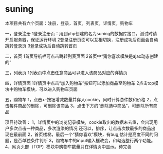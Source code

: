 # suning
本项目共有六个页面：注册，登录，首页，列表页，详情页，购物车

一，登录注册
1登录注册页：用到php创建的名为suning的数据库接口，测试时请开启服务器，保证运行环境
2登录注册页面可以互相切换，注册成功后页面会自动跳转登录页
3登录成功后自动跳转首页


二，首页
1首页导航栏可点击跳转列表页面
2首页中“猜你喜欢模块是ajax动态创建的”

三，列表页
1列表页中点击任意商品可以进入该商品对应的详情页

四，详情页面
1详情页中点击“加入购物车”按钮可以添加商品至购物车
2点击top模块中购物车模块，可以进入购物车页面

五，购物车
1，点击+-按钮增减数量并存入cookie，同时计算总件数和价格
2，点击每件商品的删除，可删除该商品
3，点击下方的“删除选中商品”，可删除所有商品


项目待改善：
1，详情页中的浏览记录模块，cookie取出的数据未去重，会出现用户多次点击一种商品，多次渲染的情况
还可以，排序，让点击次数最多的商品出现在最前面
2，首页楼梯，最后一个“猜你喜欢”模块，有bug,估计是高度不同的问题，是否单独条件判断
3，购物车中的input输入框改变，和勾选整行两个功能。
4，网页头部（TOP）模块中购物车数量只在详情页中显示。待完善
